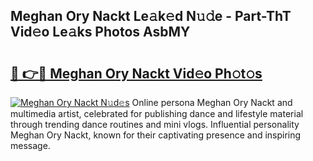## Meghan Ory Nackt Le𝚊k𝚎d N𝚞𝚍e - Part-ThT Vid𝚎o Le𝚊ks Photos AsbMY

# <h2><a href="http://fbax0pl.evod.top/?m=Meghan+Ory+Nackt">🔗 👉🔴 Meghan Ory Nackt Vid𝚎o Ph𝚘t𝚘s</a></h2>

[![Meghan Ory Nackt N𝚞d𝚎s](https://i.imgur.com/8V9OHl7.gif)](http://fbax0pl.evod.top/?m=Meghan+Ory+Nackt)
Online persona Meghan Ory Nackt and multimedia artist, celebrated for publishing dance and lifestyle material through trending dance routines and mini vlogs. Influential personality Meghan Ory Nackt, known for their captivating presence and inspiring message. 
